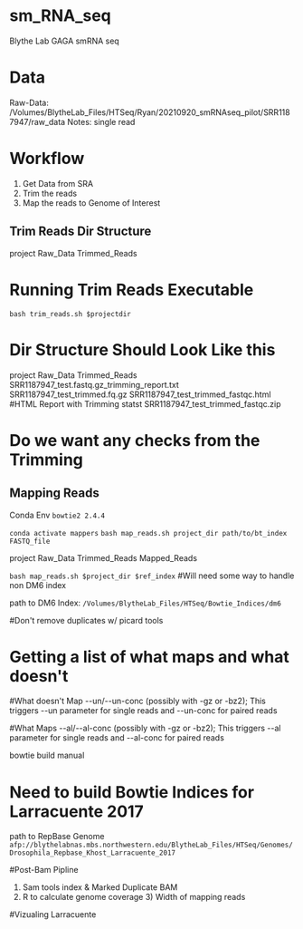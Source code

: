 # sm_RNA_seq
Blythe Lab GAGA smRNA seq 

# Data
Raw-Data: /Volumes/BlytheLab_Files/HTSeq/Ryan/20210920_smRNAseq_pilot/SRR1187947/raw_data
Notes: 
single read 


# Workflow 
1) Get Data from SRA 
2) Trim the reads
3) Map the reads to Genome of Interest



## Trim Reads Dir Structure

project
    Raw_Data
    Trimmed_Reads

# Running Trim Reads Executable 

`bash trim_reads.sh $projectdir`

# Dir Structure Should Look Like this 
project
    Raw_Data
    Trimmed_Reads
        SRR1187947_test.fastq.gz_trimming_report.txt
        SRR1187947_test_trimmed.fq.gz
        SRR1187947_test_trimmed_fastqc.html #HTML Report with Trimming statst
        SRR1187947_test_trimmed_fastqc.zip


# Do we want any checks from the Trimming


## Mapping Reads 

Conda Env
`bowtie2 2.4.4`

`conda activate mappers`
`bash map_reads.sh project_dir path/to/bt_index FASTQ_file` 


project
    Raw_Data
    Trimmed_Reads
    Mapped_Reads

`bash map_reads.sh $project_dir $ref_index` #Will need some way to handle non DM6 index

path to DM6 Index:  `/Volumes/BlytheLab_Files/HTSeq/Bowtie_Indices/dm6` 



#Don't remove duplicates w/ picard tools 


# Getting a list of what maps and what doesn't 
#What doesn't Map 
--un/--un-conc (possibly with -gz or -bz2); This triggers --un parameter for single reads and --un-conc for paired reads

#What Maps
--al/--al-conc (possibly with -gz or -bz2); This triggers --al parameter for single reads and --al-conc for paired reads



bowtie build manual 



# Need to build Bowtie Indices for Larracuente 2017

path to RepBase Genome `afp://blythelabnas.mbs.northwestern.edu/BlytheLab_Files/HTSeq/Genomes/Drosophila_Repbase_Khost_Larracuente_2017` 



#Post-Bam Pipline

1) Sam tools index & Marked Duplicate BAM 
2) R to calculate genome coverage
    3) Width of mapping reads

#Vizualing Larracuente   
